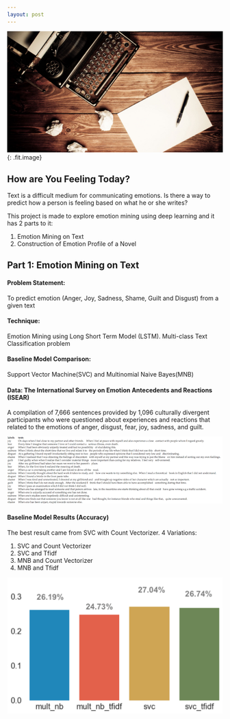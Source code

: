 ```yaml
---
layout: post
---
```


![](/uploads/01.jpeg){: .fit.image}

## How are You Feeling Today?

Text is a difficult medium for communicating emotions. Is there a way to predict how a person is feeling based on what he or she writes?

This project is made to explore emotion mining using deep learning and it has 2 parts to it:

1. Emotion Mining on Text
2. Construction of Emotion Profile of a Novel

## Part 1: Emotion Mining on Text

#### Problem Statement:

To predict emotion (Anger, Joy, Sadness, Shame, Guilt and Disgust) from a given text

#### Technique:

Emotion Mining using Long Short Term Model (LSTM). Multi-class Text Classification problem

#### Baseline Model Comparison:

Support Vector Machine(SVC) and Multinomial Naive Bayes(MNB)

#### Data: The International Survey on Emotion Antecedents and Reactions (ISEAR)

A compilation of 7,666 sentences provided by 1,096 culturally divergent participants who were questioned about experiences and reactions that related to the emotions of anger, disgust, fear, joy, sadness, and guilt.

![](/uploads/isear-dataset.png)

#### Baseline Model Results (Accuracy)

The best result came from SVC with Count Vectorizer. 4 Variations:

1. SVC and Count Vectorizer
2. SVC and Tfidf
3. MNB and Count Vectorizer
4. MNB and Tfidf

![](/uploads/baseline-results-2.png)